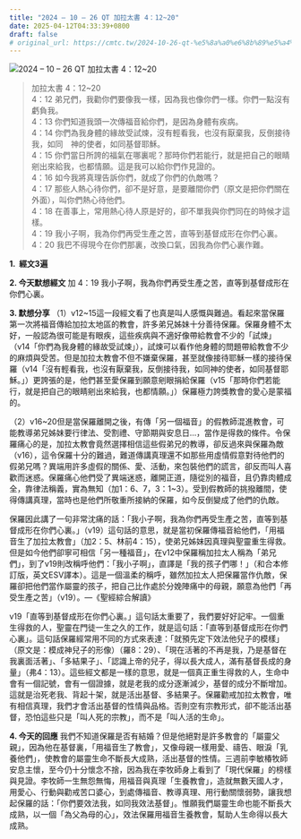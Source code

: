 ```yaml
---
title: "2024 – 10 – 26 QT 加拉太書 4：12~20"
date: 2025-04-12T04:33:39+0800
draft: false
# original_url: https://cmtc.tw/2024-10-26-qt-%e5%8a%a0%e6%8b%89%e5%a4%aa%e6%9b%b8-4%ef%bc%9a1220
---
```


![2024 – 10 – 26 QT 加拉太書 4：12\~20](/images/qt.jpg  "2024 – 10 – 26 QT 加拉太書 4：12\~20")

> 加拉太書 4：12\~20  
> 4：12 弟兄們，我勸你們要像我一樣，因為我也像你們一樣。你們一點沒有虧負我。  
> 4：13 你們知道我頭一次傳福音給你們，是因為身體有疾病。  
> 4：14 你們為我身體的緣故受試煉，沒有輕看我，也沒有厭棄我，反倒接待我，如同　神的使者，如同基督耶穌。  
> 4：15 你們當日所誇的福氣在哪裏呢？那時你們若能行，就是把自己的眼睛剜出來給我，也都情願。這是我可以給你們作見證的。  
> 4：16 如今我將真理告訴你們，就成了你們的仇敵嗎？  
> 4：17 那些人熱心待你們，卻不是好意，是要離間你們（原文是把你們關在外面），叫你們熱心待他們。  
> 4：18 在善事上，常用熱心待人原是好的，卻不單我與你們同在的時候才這樣。  
> 4：19 我小子啊，我為你們再受生產之苦，直等到基督成形在你們心裏。  
> 4：20 我巴不得現今在你們那裏，改換口氣，因我為你們心裏作難。

**1.  經文3遍**

**2. 今天默想經文**
加 4：19 我小子啊，我為你們再受生產之苦，直等到基督成形在你們心裏。

**3. 默想分享**
（1）v12\~15這一段經文看了也真是叫人感慨與難過。看起來當保羅第一次將福音傳給加拉太地區的教會，許多弟兄姊妹十分善待保羅。保羅身體不太好，一般認為很可能是有眼疾，這些疾病與不適好像帶給教會不少的「試煉」（v14「你們為我身體的緣故受試煉」），試煉可以看作他身體的問題帶給教會不少的麻煩與受苦。但是加拉太教會不但不嫌棄保羅，甚至就像接待耶穌一樣的接待保羅（v14「沒有輕看我，也沒有厭棄我，反倒接待我，如同神的使者，如同基督耶穌。」）更誇張的是，他們甚至愛保羅到願意剜眼捐給保羅（v15「那時你們若能行，就是把自己的眼睛剜出來給我，也都情願。」）保羅極力誇獎教會的愛心是蒙福的。

（2）v16\~20但是當保羅離開之後，有傳「另一個福音」的假教師混進教會，可能教導弟兄姊妹要行律法、受割禮、守節期與安息日…，當作是得救的條件。令保羅痛心的是，加拉太教會竟然選擇相信這些假弟兄的教導，卻反過來與保羅為敵（v16），這令保羅十分的難過，難道傳講真理還不如那些用虛情假意對待他們的假弟兄嗎？異端用許多虛假的關係、愛、活動，來包裝他們的謊言，卻反而叫人喜歡而迷惑。保羅痛心他們受了異端迷惑，離開正道，隨從別的福音，且仍靠肉體成全，靠律法稱義，實為無知（加1：6、7，3：1\~3）。受到假教師的挑撥離間，使得傳講真理，當時也是他們所敬重所接納的保羅，如今反倒變成了他們的仇敵。

保羅因此講了一句非常沈痛的話：「我小子啊，我為你們再受生產之苦，直等到基督成形在你們心裏。」（v19）這句話的意思，就是當初保羅傳福音給他們，「用福音生了加拉太教會」（加2：5、林前4：15），使弟兄姊妹因真理與聖靈重生得救。但是如今他們卻寧可相信「另一種福音」，在v12中保羅稱加拉太人稱為「弟兄們」，到了v19則改稱呼他們：「我小子啊」，直譯是「我的孩子們哪！」（和合本修訂版，英文ESV譯本）。這是一個溫柔的稱呼，雖然加拉太人把保羅當作仇敵，保羅卻把他們當作屬靈的孩子，把自己比作處於分娩陣痛中的母親，願意為他們「再受生產之苦」（v19）。—《聖經綜合解讀》

v19「直等到基督成形在你們心裏。」這句話太重要了，我們要好好記牢。一個重生得救的人，聖靈在門徒一生之久的工作，就是這句話：「直等到基督成形在你們心裏」。這句話保羅經常用不同的方式來表達：「就預先定下效法他兒子的模樣」（原文是：模成神兒子的形像）（羅8：29）、「現在活著的不再是我，乃是基督在我裏面活著」、「多結果子」、「認識上帝的兒子，得以長大成人，滿有基督長成的身量」（弗4：13）。這些經文都是一樣的意思，就是一個真正重生得救的人，生命中會有一個記號，會有一個證據，就是老我的成分逐漸減少，基督的成分不斷增加。這就是治死老我、背起十架，就是活出基督、多結果子。保羅勸戒加拉太教會，唯有相信真理，我們才會活出基督的性情與品格。否則空有宗教形式，卻不能活出基督，恐怕這些只是「叫人死的宗教」，而不是「叫人活的生命」。

**4. 今天的回應**
我們不知道保羅是否有結婚？但是他絕對是許多教會的「屬靈父親」，因為他在基督裏，「用福音生了教會」，又像母親一樣用愛、禱告、眼淚「乳養他們」，使教會的屬靈生命不斷長大成熟，活出基督的性情。三週前李敏椿牧師安息主懷，至今仍十分懷念不捨，因為我在李牧師身上看到了「現代保羅」的榜樣與見證。李牧師一生無怨無悔，用福音與真理「生養教會」，造就無數天國人才，用愛心、行動與勸戒苦口婆心，到處傳福音、教導真理、用行動關懷弱勢，讓我想起保羅的話：「你們要效法我，如同我效法基督」。惟願我們屬靈生命也能不斷長大成熟，以一個「為父為母的心」，效法保羅用福音生養教會，幫助人生命得以長大成熟。

